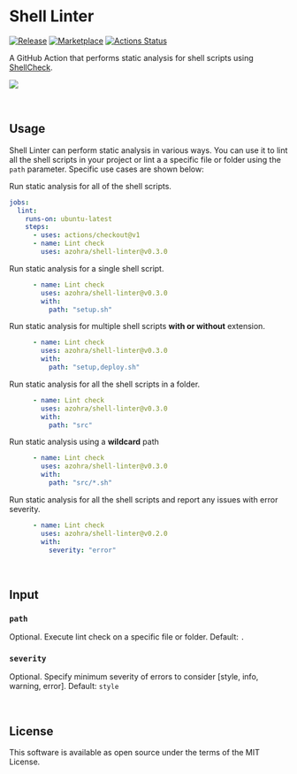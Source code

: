 # Shell Linter

[![Release](https://img.shields.io/github/release/azohra/shell-linter.svg)](https://github.com/azohra/shell-linter/releases)
[![Marketplace](https://img.shields.io/badge/GitHub-Marketplace-red.svg)](https://github.com/marketplace/actions/shell-linter)
[![Actions Status](https://github.com/azohra/shell-linter/workflows/CI-workflow/badge.svg)](https://github.com/azohra/shell-linter/actions?query=branch%3Adevelop)


A GitHub Action that performs static analysis for shell scripts using [ShellCheck](https://github.com/koalaman/shellcheck).

![](docs/images/preview.png)

<br>

## Usage

Shell Linter can perform static analysis in various ways. You can use it to lint all the shell scripts in your project or lint a a specific file or folder using the `path` parameter. Specific use cases are shown below:

Run static analysis for all of the shell scripts.
```yml
jobs:
  lint:
    runs-on: ubuntu-latest
    steps:
      - uses: actions/checkout@v1
      - name: Lint check
        uses: azohra/shell-linter@v0.3.0
```

Run static analysis for a single shell script.
```yml
      - name: Lint check
        uses: azohra/shell-linter@v0.3.0
        with:
          path: "setup.sh"
```

Run static analysis for multiple shell scripts **with or without** extension.
```yml
      - name: Lint check
        uses: azohra/shell-linter@v0.3.0
        with:
          path: "setup,deploy.sh"
```

Run static analysis for all the shell scripts in a folder.
```yml
      - name: Lint check
        uses: azohra/shell-linter@v0.3.0
        with:
          path: "src"
```

Run static analysis using a **wildcard** path
```yml
      - name: Lint check
        uses: azohra/shell-linter@v0.3.0
        with:
          path: "src/*.sh"
```

Run static analysis for all the shell scripts and report any issues with error severity.
```yml
      - name: Lint check
        uses: azohra/shell-linter@v0.2.0
        with:
          severity: "error"
```

<br>

## Input

### `path`

Optional. Execute lint check on a specific file or folder. Default: `.`

### `severity`

Optional. Specify minimum severity of errors to consider [style, info, warning, error]. Default: `style`

<br>

## License
This software is available as open source under the terms of the MIT License.
